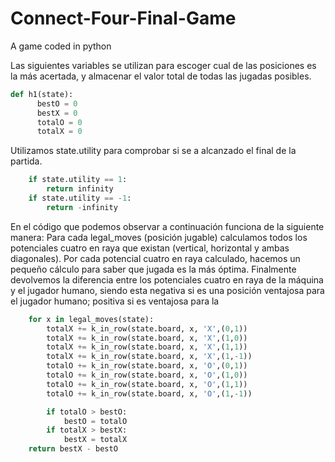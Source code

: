 # Connect-Four-Final-Game
A game coded in python

Las siguientes variables se utilizan para escoger cual de las posiciones es la más acertada, y almacenar el valor total
de todas las jugadas posibles.

```python
def h1(state):
      bestO = 0
      bestX = 0
      totalO = 0
      totalX = 0
```
Utilizamos state.utility para comprobar si se a alcanzado el final de la partida.

```python
    if state.utility == 1:
        return infinity
    if state.utility == -1:
        return -infinity
```

En el código que podemos observar a continuación funciona de la siguiente manera:
Para cada legal_moves (posición jugable) calculamos todos los potenciales cuatro en raya que existan (vertical, horizontal y ambas diagonales).
Por cada potencial cuatro en raya calculado, hacemos un pequeño cálculo para saber que jugada es la más óptima.
Finalmente devolvemos la diferencia entre los potenciales cuatro en raya de la máquina y el jugador humano, siendo esta negativa si es una
posición ventajosa para el jugador humano; positiva si es ventajosa para la

```python
    for x in legal_moves(state):
        totalX += k_in_row(state.board, x, 'X',(0,1))
        totalX += k_in_row(state.board, x, 'X',(1,0))
        totalX += k_in_row(state.board, x, 'X',(1,1))
        totalX += k_in_row(state.board, x, 'X',(1,-1))
        totalO += k_in_row(state.board, x, 'O',(0,1))
        totalO += k_in_row(state.board, x, 'O',(1,0))
        totalO += k_in_row(state.board, x, 'O',(1,1))
        totalO += k_in_row(state.board, x, 'O',(1,-1))

        if totalO > bestO:
            bestO = totalO
        if totalX > bestX:
            bestX = totalX
    return bestX - bestO
```

